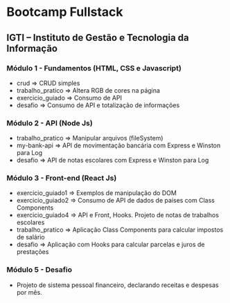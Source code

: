 # Bootcamp Fullstack
## IGTI – Instituto de Gestão e Tecnologia da Informação

### Módulo 1 - Fundamentos (HTML, CSS e Javascript)
- crud => CRUD simples
- trabalho_pratico => Altera RGB de cores na página
- exercicio_guiado => Consumo de API
- desafio => Consumo de API e totalização de informações

### Módulo 2 - API (Node Js)
- trabalho_pratico => Manipular arquivos (fileSystem)
- my-bank-api => API de movimentação bancária com Express e Winston para Log
- desafio => API de notas escolares com Express e Winston para Log

### Módulo 3 - Front-end (React Js)
- exercicio_guiado1 => Exemplos de manipulação do DOM
- exercicio_guiado2 => Consumo de API de dados de países com Class Components
- exercicio_guiado4 => API e Front, Hooks. Projeto de notas de trabalhos escolares
- trabalho_pratico => Aplicação Class Components para calcular impostos de salário
- desafio => Aplicação com Hooks para calcular parcelas e juros de prestações

### Módulo 5 - Desafio
- Projeto de sistema pessoal financeiro, declarando receitas e despesas por mês.
